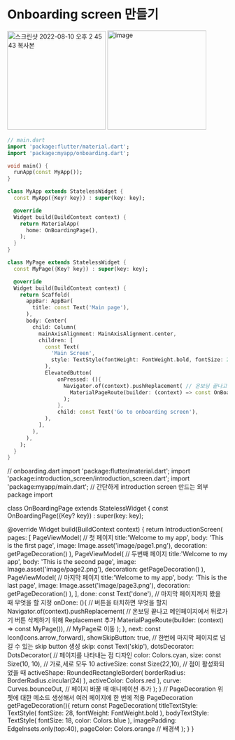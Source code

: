 # Onboarding screen 만들기

<img width="225" alt="스크린샷 2022-08-10 오후 2 45 43 복사본" src="https://user-images.githubusercontent.com/88610333/183824757-8406b69a-5334-41da-9e3c-c9ed9d7c94ca.png">
<img width="226" alt="image" src="https://user-images.githubusercontent.com/88610333/183824845-e4db0c91-a641-4f8c-89cd-96f8dc649542.png">

``` dart
// main.dart
import 'package:flutter/material.dart';
import 'package:myapp/onboarding.dart';

void main() {
  runApp(const MyApp());
}

class MyApp extends StatelessWidget {
  const MyApp({Key? key}) : super(key: key);

  @override
  Widget build(BuildContext context) {
    return MaterialApp(
      home: OnBoardingPage(),
    );
  }
}

class MyPage extends StatelessWidget {
  const MyPage({Key? key}) : super(key: key);

  @override
  Widget build(BuildContext context) {
    return Scaffold(
      appBar: AppBar(
        title: const Text('Main page'),
      ),
      body: Center(
        child: Column(
          mainAxisAlignment: MainAxisAlignment.center,
          children: [
            const Text(
              'Main Screen',
              style: TextStyle(fontWeight: FontWeight.bold, fontSize: 25),
            ),
            ElevatedButton(
                onPressed: (){
                  Navigator.of(context).pushReplacement( // 온보딩 끝나고 메인페이지에서 뒤로가기 버튼 삭제하기 위해 Replacement 추가
                    MaterialPageRoute(builder: (context) => const OnBoardingPage()), // OnBoardingPage로 이동
                  );
                },
                child: const Text('Go to onboarding screen'),
            ),
          ],
        ),
      ),
    );
  }
}
```
// onboarding.dart
import 'package:flutter/material.dart';
import 'package:introduction_screen/introduction_screen.dart';
import 'package:myapp/main.dart'; // 간단하게 introduction screen 만드는 외부 package import

class OnBoardingPage extends StatelessWidget {
  const OnBoardingPage({Key? key}) : super(key: key);

  @override
  Widget build(BuildContext context) {
    return IntroductionScreen(
      pages: [
        PageViewModel( // 첫 페이지
          title:'Welcome to my app',
          body: 'This is the first page',
          image: Image.asset('image/page1.png'),
          decoration: getPageDecoration()
        ),
        PageViewModel( // 두번째 페이지
            title:'Welcome to my app',
            body: 'This is the second page',
            image: Image.asset('image/page2.png'),
            decoration: getPageDecoration()
        ),
        PageViewModel( // 마지막 페이지
            title:'Welcome to my app',
            body: 'This is the last page',
            image: Image.asset('image/page3.png'),
            decoration: getPageDecoration()
        ),
      ],
      done: const Text('done'), // 마지막 페이지까지 봤을 때 무엇을 할 지정
      onDone: (){ // 버튼을 터치하면 무엇을 할지
        Navigator.of(context).pushReplacement( // 온보딩 끝나고 메인페이지에서 뒤로가기 버튼 삭제하기 위해 Replacement 추가
            MaterialPageRoute(builder: (context) => const MyPage()), // MyPage로 이동
        );
      },
      next: const Icon(Icons.arrow_forward),
      showSkipButton: true, // 한번에 마지막 페이지로 넘길 수 있는 skip button 생성
      skip: const Text('skip'),
      dotsDecorator: DotsDecorator( // 페이지를 나타내는 점 디자인
        color: Colors.cyan,
        size: const Size(10, 10), // 가로,세로 모두 10
        activeSize: const Size(22,10), // 점이 활성화되었을 때
        activeShape: RoundedRectangleBorder(
          borderRadius: BorderRadius.circular(24)
        ),
        activeColor: Colors.red
      ),
      curve: Curves.bounceOut, // 페이지 바꿀 때 애니메이션 추가
    );
  }
  // PageDecoration 위젯에 대한 메소드 생성해서 여러 페이지에 한 번에 적용
  PageDecoration getPageDecoration(){
    return const PageDecoration(
      titleTextStyle: TextStyle(
        fontSize: 28,
        fontWeight: FontWeight.bold
      ),
      bodyTextStyle: TextStyle(
        fontSize: 18,
        color: Colors.blue
      ),
      imagePadding: EdgeInsets.only(top:40),
      pageColor: Colors.orange // 배경색
    );
  }
}
```
